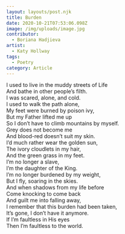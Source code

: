 ```yaml
---
layout: layouts/post.njk
title: Burden
date: 2020-10-21T07:53:06.098Z
image: /img/uploads/image.jpg
contributor:
  - Boriana Hadjieva
artist:
  - Katy Hollway
tags:
  - Poetry
category: Article
---
```

I used to live in the muddy streets of Life\
And bathe in other people’s filth.\
I was scared, alone, and cold.\
I used to walk the path alone, \
My feet were burned by poison ivy,\
But my Father lifted me up\
So I don’t have to climb mountains by myself. \
Grey does not become me\
And blood-red doesn’t suit my skin.\
I’d much rather wear the golden sun,\
The ivory cloudlets in my hair, \
And the green grass in my feet. \
I’m no longer a slave, \
I’m the daughter of the King. \
I’m no longer burdened by my weight, \
But I fly, soaring in the skies. \
And when shadows from my life before\
Come knocking to come back\
And guilt me into falling away, \
I remember that this burden had been taken, \
It’s gone, I don’t have it anymore. \
If I’m faultless in His eyes\
Then I’m faultless to the world.